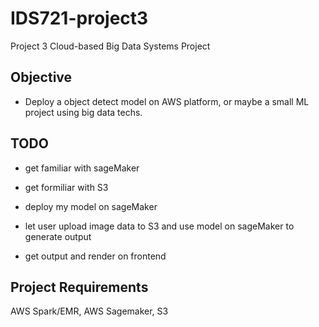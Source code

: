 # IDS721-project3

Project 3 Cloud-based Big Data Systems Project

## Objective

- Deploy a object detect model on AWS platform, or maybe a small ML project using big data techs. 

## TODO
- get familiar with sageMaker

- get formiliar with S3

- deploy my model on sageMaker

- let user upload image data to S3 and use model on sageMaker to generate output

- get output and render on frontend

## Project Requirements
AWS Spark/EMR, AWS Sagemaker, S3
